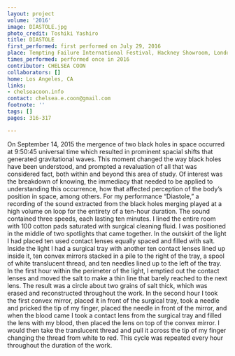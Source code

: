 ```yaml
---
layout: project
volume: '2016'
image: DIASTOLE.jpg
photo_credit: Toshiki Yashiro
title: DIASTOLE
first_performed: first performed on July 29, 2016
place: Tempting Failure International Festival, Hackney Showroom, London, England
times_performed: performed once in 2016
contributor: CHELSEA COON
collaborators: []
home: Los Angeles, CA
links:
- chelseacoon.info
contact: chelsea.e.coon@gmail.com
footnote: ''
tags: []
pages: 316-317

---
```


On September 14, 2015 the mergence of two black holes in space occurred at 9:50:45 universal time which resulted in prominent spacial shifts that generated gravitational waves. This moment changed the way black holes have been understood, and prompted a revaluation of all that was considered fact, both within and beyond this area of study. Of interest was the breakdown of knowing, the immediacy that needed to be applied to understanding this occurrence, how that affected perception of the body’s position in space, among others. For my performance “Diastole,” a recording of the sound extracted from the black holes merging played at a high volume on loop for the entirety of a ten-hour duration. The sound contained three speeds, each lasting ten minutes. I lined the entire room with 100 cotton pads saturated with surgical cleaning fluid. I was positioned in the middle of two spotlights that came together. In the outskirt of the light I had placed ten used contact lenses equally spaced and filled with salt. Inside the light I had a surgical tray with another ten contact lenses lined up inside it, ten convex mirrors stacked in a pile to the right of the tray, a spool of white translucent thread, and ten needles lined up to the left of the tray. In the first hour within the perimeter of the light, I emptied out the contact lenses and moved the salt to make a thin line that barely reached to the next lens. The result was a circle about two grains of salt thick, which was erased and reconstructed throughout the work. In the second hour I took the first convex mirror, placed it in front of the surgical tray, took a needle and pricked the tip of my finger, placed the needle in front of the mirror, and when the blood came I took a contact lens from the surgical tray and filled the lens with my blood, then placed the lens on top of the convex mirror. I would then take the translucent thread and pull it across the tip of my finger changing the thread from white to red. This cycle was repeated every hour throughout the duration of the work.
